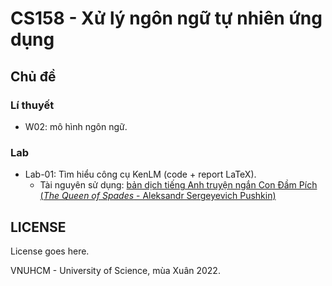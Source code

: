 # CS158 - Xử lý ngôn ngữ tự nhiên ứng dụng

## Chủ đề
### Lí thuyết
- W02: mô hình ngôn ngữ.

### Lab
- Lab-01: Tìm hiểu công cụ KenLM (code + report LaTeX). 
    - Tài nguyên sử dụng: [bản dịch tiếng Anh truyện ngắn Con Đầm Pích (*The Queen of Spades* - Aleksandr Sergeyevich Pushkin)](https://www.gutenberg.org/cache/epub/23058/pg23058.txt)

## LICENSE
License goes here.

VNUHCM - University of Science, mùa Xuân 2022.
